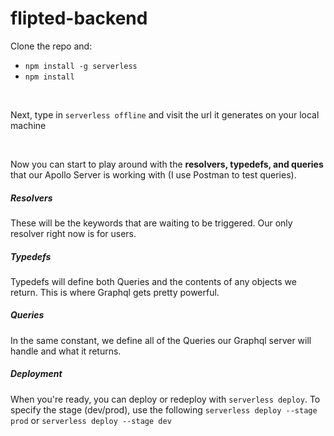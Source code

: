 # flipted-backend

<p>Clone the repo and:</p>
<ul>
 
<li><code>npm install -g serverless</code></li>
<li><code>npm install</code></li>
</ul>
<br>
<p>Next, type in <code>serverless offline</code> and visit the url it generates on your local machine</p>
<br>
<p>Now you can start to play around with the <strong>resolvers, typedefs, and queries</strong> that our Apollo Server is working with (I use Postman to test queries).</p>

<h5>Resolvers</h5>
<p>These will be the keywords that are waiting to be triggered. Our only resolver right now is for users.</p>
 
<h5>Typedefs</h5>
<p>Typedefs will define both Queries and the contents of any objects we return. This is where Graphql gets pretty powerful.</p>

<h5>Queries</h5>
<p>In the same constant, we define all of the Queries our Graphql server will handle and what it returns.</p>

<h5>Deployment</h5>
<p>When you're ready, you can deploy or redeploy with <code>serverless deploy</code>. To specify the stage (dev/prod), use the following <code>serverless deploy --stage prod</code> or <code>serverless deploy --stage dev</code></p>
